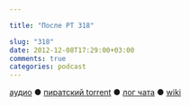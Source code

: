 ```yaml
---

title: "После РТ 318"

slug: "318"
date: 2012-12-08T17:29:00+03:00
comments: true
categories: podcast
---
```

[аудио](http://cdn.radio-t.com/rt318post.mp3) ● [пиратский torrent](http://pirates.radio-t.com/torrents/rt318post.mp3.torrent) ● [лог чата](http://chat.radio-t.com/logs/radio-t-318.html) ● [wiki](http://wiki.radio-t.com/%D0%9F%D0%BE%D1%81%D0%BB%D0%B5_%D0%A0%D0%A2_318) <audio src="http://cdn.radio-t.com/rt318post.mp3" preload="none">
